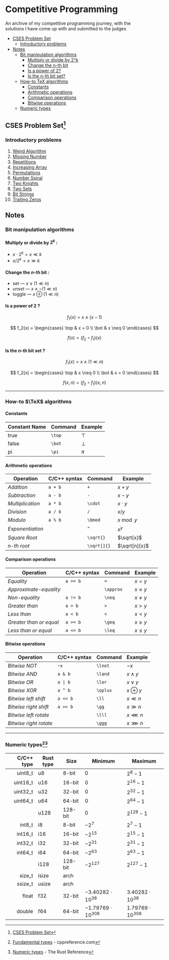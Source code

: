 # Competitive Programming

An archive of my competitive programming journey, with the\
solutions I have come up with and submitted to the judges

- [CSES Problem Set](#cses-problem-set1)
  - [Introductory problems](#introductory-problems)
- [Notes](#notes)
  - [Bit manipulation algorithms](#bit-manipulation-algorithms)
    - [Multiply or divide by 2^k](#multiply-or-divide-by-2k-)
    - [Change the n-th bit](#change-the-n-th-bit-)
    - [Is a power of 2?](#is-a-power-of-2-)
    - [Is the n-th bit set?](#is-the-n-th-bit-set-)
  - [How-to TeX algorithms](#how-to-tex-algorithms)
    - [Constants](#constants)
    - [Arithmetic operations](#arithmetic-operations)
    - [Comparison operations](#comparison-operations)
    - [Bitwise operations](#bitwise-operations)
  - [Numeric types](#numeric-types23)

## CSES Problem Set[^1]

[^1]: [CSES Problem Set](https://cses.fi/problemset/list/)

### Introductory problems

01. [Weird Algorithm](/cses-problem-set/01-introductory-problems/01-weird-algorithm/)
02. [Missing Number](/cses-problem-set/01-introductory-problems/02-missing-number/)
03. [Repetitions](/cses-problem-set/01-introductory-problems/03-repetitions/)
04. [Increasing Array](/cses-problem-set/01-introductory-problems/04-increasing-array/)
05. [Permutations](/cses-problem-set/01-introductory-problems/05-permutations/)
06. [Number Spiral](/cses-problem-set/01-introductory-problems/06-number-spiral/)
07. [Two Knights](/cses-problem-set/01-introductory-problems/07-two-knights/)
08. [Two Sets](/cses-problem-set/01-introductory-problems/08-two-sets/)
09. [Bit Strings](/cses-problem-set/01-introductory-problems/09-bit-strings/)
10. [Trailing Zeros](/cses-problem-set/01-introductory-problems/10-trailing-zeros/)

## Notes

### Bit manipulation algorithms

#### Multiply or divide by $2^k$ $:$

- $x \cdot 2^k = x \ll k$
- $x / 2^k = x \gg k$

#### Change the $n$-th bit $:$

- set — $x \lor (1 \ll n)$
- unset — $x \land \lnot(1 \ll n)$
- toggle — $x \oplus (1 \ll n)$

#### Is a power of $2$ $?$

$$f_1(x) = x \land (x - 1)$$

$$
f_2(x) =
\begin{cases}
  \top & x = 0 \\
  \bot & x \neq 0
\end{cases}
$$

$$f(x) = (f_2 \circ f_1)(x)$$

#### Is the $n$-th bit set $?$

$$f_1(x) = x \land (1 \ll n)$$

$$
f_2(x) =
\begin{cases}
\top & x \neq 0 \\
\bot & x = 0
\end{cases}
$$

$$f(x, n) = (f_2 \circ f_1)(x, n)$$

---

### How-to $\TeX$ algorithms

#### Constants

| Constant Name  | Command | Example |
|----------------|---------|---------|
| true           | `\top`  | $\top$  |
| false          | `\bot`  | $\bot$  |
| pi             | `\pi`   | $\pi$   |

#### Arithmetic operations

| Operation        | C/C++ syntax    | Command     | Example       |
|------------------|-----------------|-------------|---------------|
| *Addition*       | `a + b`         | `+`         | $x + y$       |
| *Subtraction*    | `a - b`         | `-`         | $x - y$       |
| *Multiplication* | `a * b`         | `\cdot`     | $x \cdot y$   |
| *Division*       | `a / b`         | `/`         | $x / y$       |
| *Modulo*         | `a % b`         | `\bmod`     | $x \bmod y$   |
| *Exponentiation* |                 | `^`         | $x ^ y$       |
| *Square Root*    |                 | `\sqrt{}`   | $\sqrt{x}$    |
| $n$*-th root*    |                 | `\sqrt[]{}` | $\sqrt[n]{x}$ |

#### Comparison operations

| Operation               | C/C++ syntax | Command   | Example       |
|-------------------------|--------------|-----------|---------------|
| *Equality*              | `a == b`     | `=`       | $x = y$       |
| *Approximate-equality*  |              | `\approx` | $x \approx y$ |
| *Non-equality*          | `a != b`     | `\neq`    | $x \neq y$    |
| *Greater than*          | `a > b`      | `>`       | $x > y$       |
| *Less than*             | `a < b`      | `<`       | $x < y$       |
| *Greater than or equal* | `a >= b`     | `\geq`    | $x \geq y$    |
| *Less than or equal*    | `a <= b`     | `\leq`    | $x \leq y$    |

#### Bitwise operations

| Operation              | C/C++ syntax | Command  | Example      |
|------------------------|--------------|----------|--------------|
| *Bitwise NOT*          | `~x`         | `\lnot`  | $\lnot x$    |
| *Bitwise AND*          | `a & b`      | `\land`  | $x \land y$  |
| *Bitwise OR*           | `a \| b`     | `\lor`   | $x \lor y$   |
| *Bitwise XOR*          | `a ^ b`      | `\oplus` | $x \oplus y$ |
| *Bitwise left shift*   | `a << b`     | `\ll`    | $x \ll n$    |
| *Bitwise right shift*  | `a >> b`     | `\gg`    | $x \gg n$    |
| *Bitwise left rotate*  |              | `\lll`   | $x \lll n$   |
| *Bitwise right rotate* |              | `\ggg`   | $x \ggg n$   |

---

### Numeric types[^2][^3]

[^2]: [Fundamental types](https://en.cppreference.com/w/cpp/language/types) - cppreference.com
[^3]: [Numeric types](https://doc.rust-lang.org/reference/types/numeric.html) - The Rust Reference

| C/C++ type | Rust type | Size    | Minimum                   | Maximum                  |
|-----------:|-----------|---------|---------------------------|--------------------------|
| uint8_t    | u8        | 8-bit   | $0$                       | $2^{8}-1$                |
| uint16_t   | u16       | 16-bit  | $0$                       | $2^{16}-1$               |
| uint32_t   | u32       | 32-bit  | $0$                       | $2^{32}-1$               |
| uint64_t   | u64       | 64-bit  | $0$                       | $2^{64}-1$               |
|            | u128      | 128-bit | $0$                       | $2^{128}-1$              |
| int8_t     | i8        | 8-bit   | $-2^{7}$                  | $2^{7}-1$                |
| int16_t    | i16       | 16-bit  | $-2^{15}$                 | $2^{15}-1$               |
| int32_t    | i32       | 32-bit  | $-2^{31}$                 | $2^{31}-1$               |
| int64_t    | i64       | 64-bit  | $-2^{63}$                 | $2^{63}-1$               |
|            | i128      | 128-bit | $-2^{127}$                | $2^{127}-1$              |
| size_t     | isize     | arch    |                           |                          |
| ssize_t    | usize     | arch    |                           |                          |
| float      | f32       | 32-bit  | $-3.40282 \cdot 10^{38}$  | $3.40282 \cdot 10^{38}$  |
| double     | f64       | 64-bit  | $-1.79769 \cdot 10^{308}$ | $1.79769 \cdot 10^{308}$ |
